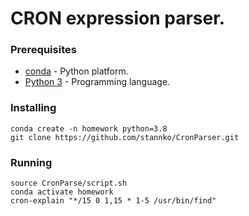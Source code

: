 # CRON expression parser.

### Prerequisites
* [conda](https://www.anaconda.com/download/) - Python platform.
* [Python 3](https://www.python.org/) - Programming language.

### Installing
```shell
conda create -n homework python=3.8
git clone https://github.com/stannko/CronParser.git
```
### Running
```shell
source CronParse/script.sh
conda activate homework
cron-explain "*/15 0 1,15 * 1-5 /usr/bin/find"
```
